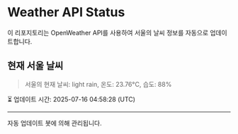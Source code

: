 
# Weather API Status

이 리포지토리는 OpenWeather API를 사용하여 서울의 날씨 정보를 자동으로 업데이트합니다.

## 현재 서울 날씨
> 서울의 현재 날씨: light rain, 온도: 23.76°C, 습도: 88%

⏳ 업데이트 시간: 2025-07-16 04:58:28 (UTC)

---
자동 업데이트 봇에 의해 관리됩니다.

